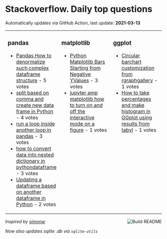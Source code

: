 # Stackoverflow. Daily top questions 

Automatically updates via GitHub Action, last update: **<!-- date starts -->2021-03-13<!-- date ends -->**


<table><tr><td valign="top" width="33%">

### pandas
<!-- pandas starts -->
* [Pandas How to denormalize such complex dataframe structure](https://stackoverflow.com/questions/66611777/pandas-how-to-denormalize-such-complex-dataframe-structure) - 5 votes
* [split based on comma and create new data frame in Python](https://stackoverflow.com/questions/66615007/split-based-on-comma-and-create-new-data-frame-in-python) - 4 votes
* [run a loop inside another loop in pandas](https://stackoverflow.com/questions/66611936/run-a-loop-inside-another-loop-in-pandas) - 3 votes
* [how to convert data into nested dictionary in pythondataframe](https://stackoverflow.com/questions/66610707/how-to-convert-data-into-nested-dictionary-in-python-dataframe) - 3 votes
* [Updating a dataframe based on another dataframe in Python](https://stackoverflow.com/questions/66613193/updating-a-dataframe-based-on-another-dataframe-in-python) - 2 votes
<!-- pandas ends -->
</td><td valign="top" width="34%">


### matplotlib
<!-- matplotlib starts -->
* [Python Matplotlib Bars Starting from Negative YValues](https://stackoverflow.com/questions/66617296/python-matplotlib-bars-starting-from-negative-y-values) - 3 votes
* [jupyter amp matplotlib  how to turn on and off the interactive mode on a figure](https://stackoverflow.com/questions/66609007/jupyter-matplotlib-how-to-turn-on-and-off-the-interactive-mode-on-a-figure) - 1 votes
<!-- matplotlib ends -->
</td><td valign="top" width="34%">


### ggplot
<!-- ggplot2 starts -->
* [Circular barchart customization from rgraphgallery](https://stackoverflow.com/questions/66616495/circular-barchart-customization-from-r-graph-gallery) - 1 votes
* [How to take percentages and make histogram in GGplot using results from tabyl](https://stackoverflow.com/questions/66610760/how-to-take-percentages-and-make-histogram-in-ggplot-using-results-from-tabyl) - 1 votes
<!-- ggplot2 ends -->
</td></tr></table>

<a href="https://github.com/hp0404/hp0404/actions"><img src="https://github.com/hp0404/hp0404/workflows/Build%20README/badge.svg" align="right" alt="Build README"></a> <p>*Inspired by  [simonw](https://github.com/simonw/simonw)*</p> <p> *Now also updates sqlite .db via `sqlite-utils`* </p>
